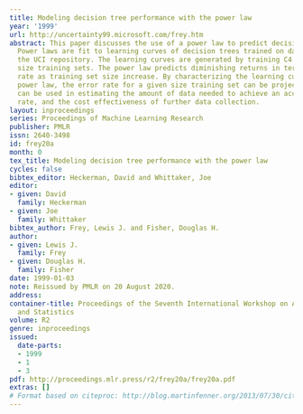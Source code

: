```yaml
---
title: Modeling decision tree performance with the power law
year: '1999'
url: http://uncertainty99.microsoft.com/frey.htm
abstract: This paper discusses the use of a power law to predict decision tree performance.
  Power laws are fit to learning curves of decision trees trained on data sets from
  the UCI repository. The learning curves are generated by training C4.5 on different
  size training sets. The power law predicts diminishing returns in terms of error
  rate as training set size increase. By characterizing the learning curve with a
  power law, the error rate for a given size training set can be projected. This projection
  can be used in estimating the amount of data needed to achieve an acceptable error
  rate, and the cost effectiveness of further data collection.
layout: inproceedings
series: Proceedings of Machine Learning Research
publisher: PMLR
issn: 2640-3498
id: frey20a
month: 0
tex_title: Modeling decision tree performance with the power law
cycles: false
bibtex_editor: Heckerman, David and Whittaker, Joe
editor:
- given: David
  family: Heckerman
- given: Joe
  family: Whittaker
bibtex_author: Frey, Lewis J. and Fisher, Douglas H.
author:
- given: Lewis J.
  family: Frey
- given: Douglas H.
  family: Fisher
date: 1999-01-03
note: Reissued by PMLR on 20 August 2020.
address:
container-title: Proceedings of the Seventh International Workshop on Artificial Intelligence
  and Statistics
volume: R2
genre: inproceedings
issued:
  date-parts:
  - 1999
  - 1
  - 3
pdf: http://proceedings.mlr.press/r2/frey20a/frey20a.pdf
extras: []
# Format based on citeproc: http://blog.martinfenner.org/2013/07/30/citeproc-yaml-for-bibliographies/
---
```

